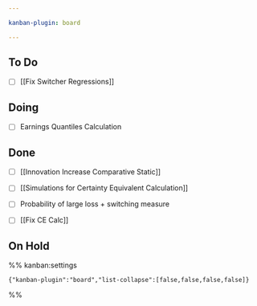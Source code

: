 ```yaml
---

kanban-plugin: board

---
```


## To Do

- [ ] [[Fix Switcher Regressions]]


## Doing

- [ ] Earnings Quantiles Calculation


## Done

- [ ] [[Innovation Increase Comparative Static]]
- [ ] [[Simulations for Certainty Equivalent Calculation]]
- [ ] Probability of large loss + switching measure
- [ ] [[Fix CE Calc]]


## On Hold





%% kanban:settings
```
{"kanban-plugin":"board","list-collapse":[false,false,false,false]}
```
%%